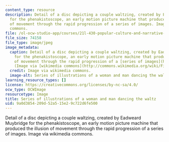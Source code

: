```yaml
---
content_type: resource
description: Detail of a disc depicting a couple waltzing, created by Eadweard Muybridge
  for the phenakistoscope, an early motion picture machine that produced the illusion
  of movement through the rapid progression of a series of images. Image via wikimedia
  commons.
file: /ol-ocw-studio-app/courses/21l-430-popular-culture-and-narrative-serial-storytelling-spring-2013/9a0d3854209d52a515e29c722d6fe500_21l-430s13.jpg
file_size: 74158
file_type: image/jpeg
image_metadata:
  caption: Detail of a disc depicting a couple waltzing, created by Eadweard Muybridge
    for the phenakistoscope, an early motion picture machine that produced the illusion
    of movement through the rapid progression of a [series of images](http://upload.wikimedia.org/wikipedia/commons/a/a2/Phenakistoscope_3g07690a.gif).
    (Image via [wikimedia commons](http://commons.wikimedia.org/wiki/File:Eadweard_Muybridge%27s_phenakistoscope,_1893.jpg).)
  credit: Image via wikimedia commons.
  image-alt: Series of illustrations of a woman and man dancing the waltz.
learning_resource_types: []
license: https://creativecommons.org/licenses/by-nc-sa/4.0/
ocw_type: OCWImage
resourcetype: Image
title: Series of illustrations of a woman and man dancing the waltz
uid: 9a0d3854-209d-52a5-15e2-9c722d6fe500
---
```

Detail of a disc depicting a couple waltzing, created by Eadweard Muybridge for the phenakistoscope, an early motion picture machine that produced the illusion of movement through the rapid progression of a series of images. Image via wikimedia commons.